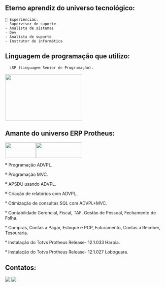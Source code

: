 ## Eterno aprendiz do universo tecnológico: 
    🔭 Experiências: 
    - Supervisor de suporte
    - Analista de sistemas
    - Dev
    - Analista de suporte
    - Instrutor de informática
   ## Linguagem de programação que  utilizo:
      LSP (Linguagem Senior de Programação).
   <img src="https://miro.medium.com/v2/resize:fit:1400/1*Bd5dYeGhFGhYuqJUpHjrNA.png" width="250" height="150"/> 
   
## Amante do universo ERP Protheus:

<img src="https://bluecast.com.br/wp-content/uploads/2021/11/Bluecast-IT-Outsourcing-ADVPL.jpg" width="100" height="50"><img src="https://brainbox.com.br/wp-content/uploads/2021/12/cropped-prhotheus_logo.png" width="150" height="50"/>

º Programação ADVPL.

º Programação MVC.

º APSDU usando ADVPL.

º Criação de relatórios com ADVPL.

° Otimização de consultas SQL com ADVPL+MVC.

° Contabilidade Gerencial, Fiscal, TAF, Gestão de Pessoal, Fechamento de Folha.

° Compras, Contas a Pagar, Estoque e PCP, Faturamento, Contas a Receber, Tesouraria.

° Instalação  do Totvs Protheus Release- 12.1.033 Harpia. 

° Instalação  do Totvs Protheus Release- 12.1.027 Loboguara. 

## Contatos:
<div>
<a href = "mailto:andersonabreurabelo.9@gmail.com"><img src="https://img.shields.io/badge/Gmail-D14836?style=for-the-badge&logo=gmail&logoColor=white" target="_blank"></a>
<a href="https://www.linkedin.com/in/anderson-abreu-rabelo-8248061a9/" target="_blank"><img src="https://img.shields.io/badge/-LinkedIn-%230077B5?style=for-the-badge&logo=linkedin&logoColor=white" target="_blank"></a>   
</div>

